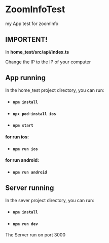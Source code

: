 # ZoomInfoTest
my App test for zoomInfo

## IMPORTENT!

In **home_test/src/api/index.ts**

Change the IP to the IP of your computer

## App running
In the home_test project directory, you can run:
- #### `npm install`
- #### `npx pod-install ios`
- #### `npm start`

#### for run ios:
- #### `npm run ios`

#### for run android:
- #### `npm run android`

## Server running
In the sever project directory, you can run:

- #### `npm install`
- #### `npm run dev`

The Server run on port 3000